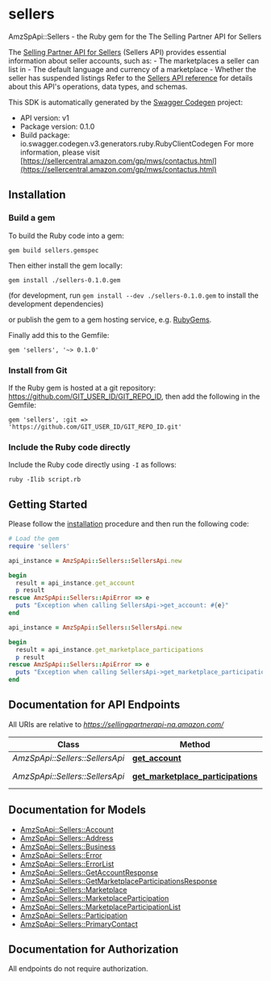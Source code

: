 # sellers

AmzSpApi::Sellers - the Ruby gem for the The Selling Partner API for Sellers

The [Selling Partner API for Sellers](https://developer-docs.amazon.com/sp-api/docs/sellers-api-v1-reference) (Sellers API) provides essential information about seller accounts, such as:  - The marketplaces a seller can list in - The default language and currency of a marketplace - Whether the seller has suspended listings  Refer to the [Sellers API reference](https://developer-docs.amazon.com/sp-api/docs/sellers-api-v1-reference) for details about this API's operations, data types, and schemas.

This SDK is automatically generated by the [Swagger Codegen](https://github.com/swagger-api/swagger-codegen) project:

- API version: v1
- Package version: 0.1.0
- Build package: io.swagger.codegen.v3.generators.ruby.RubyClientCodegen
For more information, please visit [https://sellercentral.amazon.com/gp/mws/contactus.html](https://sellercentral.amazon.com/gp/mws/contactus.html)

## Installation

### Build a gem

To build the Ruby code into a gem:

```shell
gem build sellers.gemspec
```

Then either install the gem locally:

```shell
gem install ./sellers-0.1.0.gem
```
(for development, run `gem install --dev ./sellers-0.1.0.gem` to install the development dependencies)

or publish the gem to a gem hosting service, e.g. [RubyGems](https://rubygems.org/).

Finally add this to the Gemfile:

    gem 'sellers', '~> 0.1.0'

### Install from Git

If the Ruby gem is hosted at a git repository: https://github.com/GIT_USER_ID/GIT_REPO_ID, then add the following in the Gemfile:

    gem 'sellers', :git => 'https://github.com/GIT_USER_ID/GIT_REPO_ID.git'

### Include the Ruby code directly

Include the Ruby code directly using `-I` as follows:

```shell
ruby -Ilib script.rb
```

## Getting Started

Please follow the [installation](#installation) procedure and then run the following code:
```ruby
# Load the gem
require 'sellers'

api_instance = AmzSpApi::Sellers::SellersApi.new

begin
  result = api_instance.get_account
  p result
rescue AmzSpApi::Sellers::ApiError => e
  puts "Exception when calling SellersApi->get_account: #{e}"
end

api_instance = AmzSpApi::Sellers::SellersApi.new

begin
  result = api_instance.get_marketplace_participations
  p result
rescue AmzSpApi::Sellers::ApiError => e
  puts "Exception when calling SellersApi->get_marketplace_participations: #{e}"
end
```

## Documentation for API Endpoints

All URIs are relative to *https://sellingpartnerapi-na.amazon.com/*

Class | Method | HTTP request | Description
------------ | ------------- | ------------- | -------------
*AmzSpApi::Sellers::SellersApi* | [**get_account**](docs/SellersApi.md#get_account) | **GET** /sellers/v1/account | 
*AmzSpApi::Sellers::SellersApi* | [**get_marketplace_participations**](docs/SellersApi.md#get_marketplace_participations) | **GET** /sellers/v1/marketplaceParticipations | 

## Documentation for Models

 - [AmzSpApi::Sellers::Account](docs/Account.md)
 - [AmzSpApi::Sellers::Address](docs/Address.md)
 - [AmzSpApi::Sellers::Business](docs/Business.md)
 - [AmzSpApi::Sellers::Error](docs/Error.md)
 - [AmzSpApi::Sellers::ErrorList](docs/ErrorList.md)
 - [AmzSpApi::Sellers::GetAccountResponse](docs/GetAccountResponse.md)
 - [AmzSpApi::Sellers::GetMarketplaceParticipationsResponse](docs/GetMarketplaceParticipationsResponse.md)
 - [AmzSpApi::Sellers::Marketplace](docs/Marketplace.md)
 - [AmzSpApi::Sellers::MarketplaceParticipation](docs/MarketplaceParticipation.md)
 - [AmzSpApi::Sellers::MarketplaceParticipationList](docs/MarketplaceParticipationList.md)
 - [AmzSpApi::Sellers::Participation](docs/Participation.md)
 - [AmzSpApi::Sellers::PrimaryContact](docs/PrimaryContact.md)

## Documentation for Authorization

 All endpoints do not require authorization.

